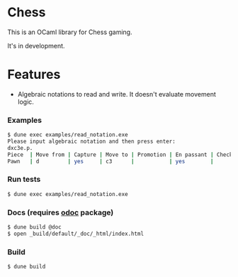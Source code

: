 Chess
=====

This is an OCaml library for Chess gaming.

It's in development.

# Features

- Algebraic notations to read and write. It doesn't evaluate movement logic.

### Examples

```bash
$ dune exec examples/read_notation.exe
Please input algebraic notation and then press enter:
dxc3e.p.
Piece  | Move from | Capture | Move to | Promotion | En passant | Check/Mate
Pawn   | d         | yes     | c3      |           | yes        |
```

### Run tests

```bash
$ dune exec examples/read_notation.exe
```

### Docs (requires [odoc](https://github.com/ocaml/odoc) package)

```bash
$ dune build @doc
$ open _build/default/_doc/_html/index.html
```

### Build

```bash
$ dune build
```
